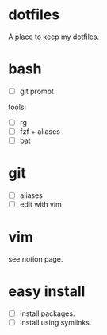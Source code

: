 # dotfiles
A place to keep my dotfiles.

# bash
- [ ] git prompt

tools:
- [ ] rg
- [ ] fzf + aliases
- [ ] bat

# git
- [ ] aliases
- [ ] edit with vim

# vim
see notion page.

# easy install
- [ ] install packages.
- [ ] install using symlinks.
